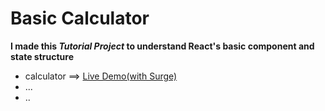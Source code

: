 # Basic Calculator

**I made this *Tutorial Project* to understand React's basic component and state structure**

- calculator ==>  [Live Demo(with Surge)](http://calculate-things.surge.sh/)
- ...
- ..
